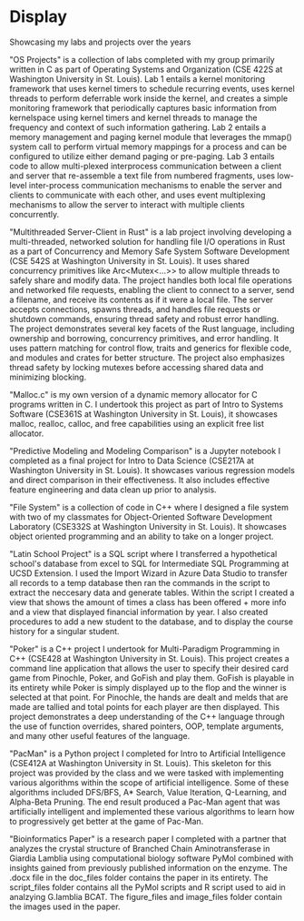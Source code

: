 # Display
Showcasing my labs and projects over the years

"OS Projects" is a collection of labs completed with my group primarily written in C as part of Operating Systems and Organization (CSE 422S at Washington University in St. Louis). Lab 1 entails a kernel monitoring framework that uses kernel timers to schedule recurring events, uses kernel threads to perform deferrable work inside the kernel, and creates a simple monitoring framework that periodically captures basic information from kernelspace using kernel timers and kernel threads to manage the frequency and context of such information gathering. Lab 2 entails a memory management and paging kernel module that leverages the mmap() system call to perform virtual memory mappings for a process and can be configured to utilize either demand paging or pre-paging. Lab 3 entails code to allow multi-plexed interprocess communication between a client and server that re-assemble a text file from numbered fragments, uses low-level inter-process communication mechanisms to enable the server and clients to communicate with each other, and uses event multiplexing mechanisms to allow the server to interact with multiple clients concurrently.

"Multithreaded Server-Client in Rust" is a lab project involving developing a multi-threaded, networked solution for handling file I/O operations in Rust as a part of Concurrency and Memory Safe System Software Development (CSE 542S at Washington University in St. Louis). It uses shared concurrency primitives like Arc<Mutex<...>> to allow multiple threads to safely share and modify data. The project handles both local file operations and networked file requests, enabling the client to connect to a server, send a filename, and receive its contents as if it were a local file. The server accepts connections, spawns threads, and handles file requests or shutdown commands, ensuring thread safety and robust error handling. The project demonstrates several key facets of the Rust language, including ownership and borrowing, concurrency primitives, and error handling. It uses pattern matching for control flow, traits and generics for flexible code, and modules and crates for better structure. The project also emphasizes thread safety by locking mutexes before accessing shared data and minimizing blocking. 

"Malloc.c" is my own version of a dynamic memory allocator for C programs written in C. I undertook this project as part of Intro to Systems Software (CSE361S at Washington University in St. Louis), it showcases malloc, realloc, calloc, and free capabilities using an explicit free list allocator.

"Predictive Modeling and Modeling Comparison" is a Jupyter notebook I completed as a final project for Intro to Data Science (CSE217A at Washington University in St. Louis). It showcases various regression models and direct comparison in their effectiveness. It also includes effective feature engineering and data clean up prior to analysis.

"File System" is a collection of code in C++ where I designed a file system with two of my classmates for Object-Oriented Software Development Laboratory (CSE332S at Washington University in St. Louis). It showcases object oriented programming and an ability to take on a longer project.

"Latin School Project" is a SQL script where I transferred a hypothetical school's database from excel to SQL for Intermediate SQL Programming at UCSD Extension. I used the Import Wizard in Azure Data Studio to transfer all records to a temp database then ran the commands in the script to extract the neccesary data and generate tables. Within the script I created a view that shows the amount of times a class has been offered + more info and a view that displayed financial information by year. I also created procedures to add a new student to the database, and to display the course history for a singular student.

"Poker" is a C++ project I undertook for Multi-Paradigm Programming in C++ (CSE428 at Washington University in St. Louis). This project creates a command line application that allows the user to specify their desired card game from Pinochle, Poker, and GoFish and play them. GoFish is playable in its entirety while Poker is simply displayed up to the flop and the winner is selected at that point. For Pinochle, the hands are dealt and melds that are made are tallied and total points for each player are then displayed. This project demonstrates a deep understanding of the C++ language through the use of function overrides, shared pointers, OOP, template arguments, and many other useful features of the language. 

"PacMan" is a Python project I completed for Intro to Artificial Intelligence (CSE412A at Washington University in St. Louis). This skeleton for this project was provided by the class and we were tasked with implementing various algorithms within the scope of artificial intelligence. Some of these algorithms included DFS/BFS, A* Search, Value Iteration, Q-Learning, and Alpha-Beta Pruning. The end result produced a Pac-Man agent that was artificially intelligent and implemented these various algorithms to learn how to progressively get better at the game of Pac-Man.

"Bioinformatics Paper" is a research paper I completed with a partner that analyzes the crystal structure of Branched Chain Aminotransferase in Giardia Lamblia using computational biology software PyMol combined with insights gained from previously published information on the enzyme. The .docx file in the doc_files folder contains the paper in its entirety. The script_files folder contains all the PyMol scripts and R script used to aid in analzying G.lamblia BCAT. The figure_files and image_files folder contain the images used in the paper.

